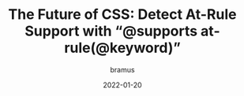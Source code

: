 ---
author: bramus
date: 2022-01-20
permalink: false
publisher: bramusblog
tags:
  - css
  - support
target_url: https://www.bram.us/2022/01/20/detect-at-rule-support-with-the-at-rule-function/
title: "The Future of CSS: Detect At-Rule Support with “@supports at-rule(@keyword)”"
---